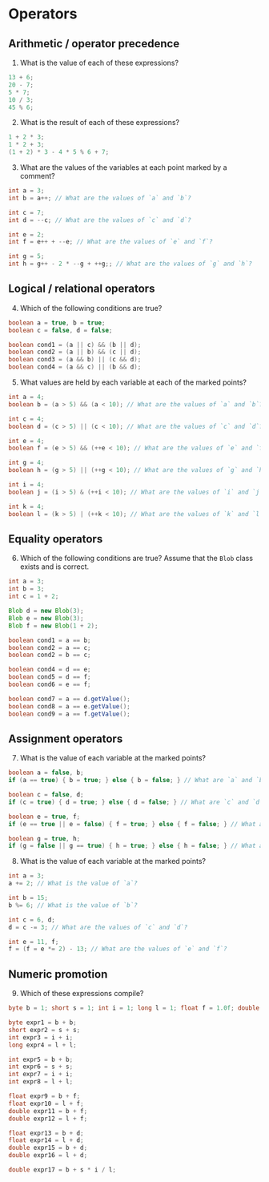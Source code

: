# Operators

## Arithmetic / operator precedence

1. What is the value of each of these expressions?

```java
13 + 6;
20 - 7;
5 * 7;
10 / 3;
45 % 6;
```

2. What is the result of each of these expressions?

```java
1 + 2 * 3;
1 * 2 + 3;
(1 + 2) * 3 - 4 * 5 % 6 + 7;
```

3. What are the values of the variables at each point marked by a comment?

```java
int a = 3;
int b = a++; // What are the values of `a` and `b`?

int c = 7;
int d = --c; // What are the values of `c` and `d`?

int e = 2;
int f = e++ + --e; // What are the values of `e` and `f`?

int g = 5;
int h = g++ - 2 * --g + ++g;; // What are the values of `g` and `h`?
```

## Logical / relational operators

4. Which of the following conditions are true?

```java
boolean a = true, b = true;
boolean c = false, d = false;

boolean cond1 = (a || c) && (b || d);
boolean cond2 = (a || b) && (c || d);
boolean cond3 = (a && b) || (c && d);
boolean cond4 = (a && c) || (b && d);
```

5. What values are held by each variable at each of the marked points?

```java
int a = 4;
boolean b = (a > 5) && (a < 10); // What are the values of `a` and `b`?

int c = 4;
boolean d = (c > 5) || (c < 10); // What are the values of `c` and `d`?

int e = 4;
boolean f = (e > 5) && (++e < 10); // What are the values of `e` and `f`?

int g = 4;
boolean h = (g > 5) || (++g < 10); // What are the values of `g` and `h`?

int i = 4;
boolean j = (i > 5) & (++i < 10); // What are the values of `i` and `j`?

int k = 4;
boolean l = (k > 5) | (++k < 10); // What are the values of `k` and `l`?
```

## Equality operators

6. Which of the following conditions are true? Assume that the `Blob` class exists and is correct.

```java
int a = 3;
int b = 3;
int c = 1 + 2;

Blob d = new Blob(3);
Blob e = new Blob(3);
Blob f = new Blob(1 + 2);

boolean cond1 = a == b;
boolean cond2 = a == c;
boolean cond2 = b == c;

boolean cond4 = d == e;
boolean cond5 = d == f;
boolean cond6 = e == f;

boolean cond7 = a == d.getValue();
boolean cond8 = a == e.getValue();
boolean cond9 = a == f.getValue();
```

## Assignment operators

7. What is the value of each variable at the marked points?

```java
boolean a = false, b;
if (a == true) { b = true; } else { b = false; } // What are `a` and `b`?

boolean c = false, d;
if (c = true) { d = true; } else { d = false; } // What are `c` and `d`?

boolean e = true, f;
if (e == true || e = false) { f = true; } else { f = false; } // What are `e` and `f`?

boolean g = true, h;
if (g = false || g == true) { h = true; } else { h = false; } // What are `g` and `h`?
```

8. What is the value of each variable at the marked points?

```java
int a = 3;
a += 2; // What is the value of `a`?

int b = 15;
b %= 6; // What is the value of `b`?

int c = 6, d;
d = c -= 3; // What are the values of `c` and `d`?

int e = 11, f;
f = (f = e *= 2) - 13; // What are the values of `e` and `f`?
```

## Numeric promotion

9. Which of these expressions compile?

```java
byte b = 1; short s = 1; int i = 1; long l = 1; float f = 1.0f; double d = 1.0;

byte expr1 = b + b;
short expr2 = s + s;
int expr3 = i + i;
long expr4 = l + l;

int expr5 = b + b;
int expr6 = s + s;
int expr7 = i + i;
int expr8 = l + l;

float expr9 = b + f;
float expr10 = l + f;
double expr11 = b + f;
double expr12 = l + f;

float expr13 = b + d;
float expr14 = l + d;
double expr15 = b + d;
double expr16 = l + d;

double expr17 = b + s * i / l;
```